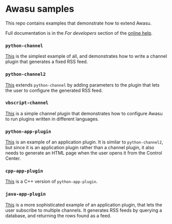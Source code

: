 # Awasu samples

This repo contains examples that demonstrate how to extend Awasu.

Full documentation is in the *For developers* section of the [online help](https://awasu.com/help/).

### `python-channel`

[This](python-channel/) is the simplest example of all, and demonstrates how to write a channel plugin that generates a fixed RSS feed.

### `python-channel2`

[This](python-channel2/) extends `python-channel` by adding parameters to the plugin that lets the user to configure the generated RSS feed.

### `vbscript-channel`

[This](vbscript-channel/) is a simple channel plugin that demonstrates how to configure Awasu to run plugins written in different languages.

### `python-app-plugin`

[This](python-app-plugin/) is an example of an application plugin. It is similar to `python-channel2`, but since it is an application plugin rather than a channel plugin, it also needs to generate an HTML page when the user opens it from the Control Center.

### `cpp-app-plugin`

[This](cpp-app-plugin/) is a C++ version of `python-app-plugin`.

### `java-app-plugin`

[This](java-app-plugin/) is a more sophisticated example of an application plugin, that lets the user subscribe to multiple channels. It generates RSS feeds by querying a database, and returning the rows found as a feed.
